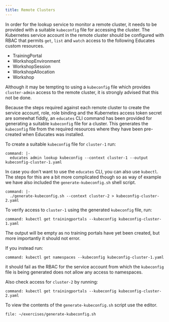 ```yaml
---
title: Remote Clusters
---
```


In order for the lookup service to monitor a remote cluster, it needs to be
provided with a suitable `kubeconfig` file for accessing the cluster. The
Kubernetes service account in the remote cluster should be configured with RBAC
that permits `get`, `list` and `watch` access to the following Educates custom
resources.

* TrainingPortal
* WorkshopEnvironment
* WorkshopSession
* WorkshopAllocation
* Workshop

Although it may be tempting to using a `kubeconfig` file which provides
`cluster-admin` access to the remote cluster, it is strongly advised that this
not be done.

Because the steps required against each remote cluster to create the service
account, role, role binding and the Kubernetes access token secret are somewhat
fiddly, an `educates` CLI command has been provided for generating a suitable
`kubeconfig` file for a cluster. This generates the `kubeconfig` file from the
required resources where they have been pre-created when Educates was installed.

To create a suitable `kubeconfig` file for `cluster-1` run:

```terminal:execute
command: |-
  educates admin lookup kubeconfig --context cluster-1 --output kubeconfig-cluster-1.yaml
```

In case you don't want to use the `educates` CLI, you can also use `kubectl`.
The steps for this are a bit more complicated though so as way of example we
have also included the `generate-kubeconfig.sh` shell script.

```terminal:execute
command: |-
  ./generate-kubeconfig.sh --context cluster-2 > kubeconfig-cluster-2.yaml
```

To verify access to `cluster-1` using the generated `kubeconfig` file, run:

```terminal:execute
command: kubectl get trainingportals --kubeconfig kubeconfig-cluster-1.yaml
```

The output will be empty as no training portals have yet been created, but more
importantly it should not error.

If you instead run:

```terminal:execute
command: kubectl get namespaces --kubeconfig kubeconfig-cluster-1.yaml
```

it should fail as the RBAC for the service account from which the `kubeconfig`
file is being generated does not allow any access to namespaces.

Also check access for `cluster-2` by running:

```terminal:execute
command: kubectl get trainingportals --kubeconfig kubeconfig-cluster-2.yaml
```

To view the contents of the `generate-kubeconfig.sh` script use the editor.

```editor:open-file
file: ~/exercises/generate-kubeconfig.sh
```
